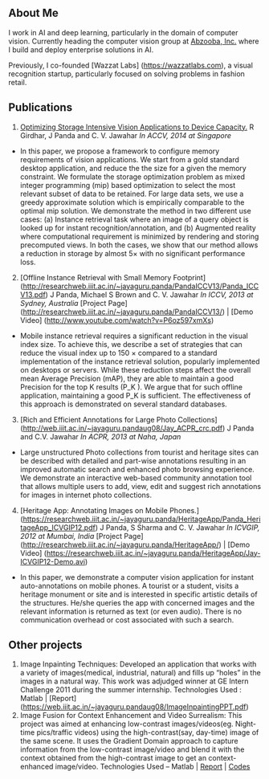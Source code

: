 ## About Me

I work in AI and deep learning, particularly in the domain of computer vision. Currently heading the computer vision group at [Abzooba, Inc.](https://xpresso.ai) where I build and deploy enterprise solutions in AI. 

Previously, I co-founded [Wazzat Labs] (https://wazzatlabs.com), a visual recognition startup, particularly focused on solving problems in fashion retail.

## Publications

1. [Optimizing Storage Intensive Vision Applications to Device Capacity.](https://cvit.iiit.ac.in/images/ConferencePapers/2014/Rohit2014Optimizing.pdf) R Girdhar,  J Panda and C. V. Jawahar 
*In ACCV, 2014 at Singapore*
  - In this paper, we propose a framework to configure memory requirements of vision applications. We start from a gold standard desktop application, and reduce the the size for a given the memory constraint. We formulate the storage optimization problem as mixed integer programming (mip) based optimization to select the most relevant subset of data to be retained. For large data sets, we use a greedy approximate solution which is empirically comparable to the optimal mip solution. We demonstrate the method in two different use cases: (a) Instance retrieval task where an image of a query object is looked up for instant recognition/annotation, and (b) Augmented reality where computational requirement is minimized by rendering and storing precomputed views. In both the cases, we show that our method allows a reduction in storage by almost 5× with no significant performance loss.
  
2. [Offline Instance Retrieval with Small Memory Footprint] (http://researchweb.iiit.ac.in/~jayaguru.panda/PandaICCV13/Panda_ICCV13.pdf) J Panda, Michael S Brown and C. V. Jawahar *In ICCV, 2013 at Sydney, Australia* 
[Project Page] (http://researchweb.iiit.ac.in/~jayaguru.panda/PandaICCV13/) | 
[Demo Video] (http://www.youtube.com/watch?v=P6oz597xmXs)
  - Mobile instance retrieval requires a significant reduction in the visual index size. To achieve this, we describe a set of strategies that can reduce the visual index up to 150 × compared to a standard implementation of the instance retrieval solution, popularly implemented on desktops or servers. While these reduction steps affect the overall mean Average Precision (mAP), they are able to maintain a good Precision for the top K results (P_K ). We argue that for such offline application, maintaining a good P_K is sufficient. The effectiveness of this approach is demonstrated on several standard databases.
  
3. [Rich and Efficient Annotations for Large Photo Collections] (http://web.iiit.ac.in/~jayaguru.pandaug08/Jay_ACPR_crc.pdf) J Panda and C.V. Jawahar *In ACPR, 2013 at Naha, Japan*  
  - Large unstructured Photo collections from tourist and heritage sites can be described with detailed and part-wise annotations resulting in an improved automatic search and enhanced photo browsing experience. We demonstrate an interactive web-based community annotation tool that allows multiple users to add, view, edit and suggest rich annotations for images in internet photo collections.
  
4. [Heritage App: Annotating Images on Mobile Phones.] (https://researchweb.iiit.ac.in/~jayaguru.panda/HeritageApp/Panda_HeritageApp_ICVGIP12.pdf) J Panda, S Sharma and C. V. Jawahar 
*In ICVGIP, 2012 at Mumbai, India* 
[Project Page] (http://researchweb.iiit.ac.in/~jayaguru.panda/HeritageApp/) | 
[Demo Video] (https://researchweb.iiit.ac.in/~jayaguru.panda/HeritageApp/Jay-ICVGIP12-Demo.avi)
  - In this paper, we demonstrate a computer vision application for instant auto-annotations on mobile phones. A tourist or a student, visits a heritage monument or site and is interested in specific artistic details of the structures. He/she queries the app with concerned images and the relevant information is returned as text (or even audio). There is no communication overhead or cost associated with such a search.

## Other projects
1. Image Inpainting Techniques: Developed an application that works with a variety of images(medical, industrial, natural) and fills up “holes” in the images in a natural way. This work was adjudged winner at GE Intern Challenge 2011 during the summer internship. Technologies Used : Matlab | [Report] (https://web.iiit.ac.in/~jayaguru.pandaug08/ImageInpaintingPPT.pdf)
2. Image Fusion for Context Enhancement and Video Surrealism: This project was aimed at enhancing low-contrast images/videos(eg. Night-time pics/traffic videos) using the high-contrast(say, day-time) image of the same scene. It uses the Gradient Domain approach to capture information from the low-contrast image/video and blend it with the context obtained from the high-contrast image to get an context-enhanced image/video. Technologies Used – Matlab | [Report](https://web.iiit.ac.in/~jayaguru.pandaug08/imageFusionPPT.pdf) | [Codes](https://web.iiit.ac.in/~jayaguru.pandaug08/Project.CODE.tar.gz)
